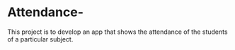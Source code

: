 # Attendance-
This project is to develop an app that shows the attendance of the students of a particular subject.
